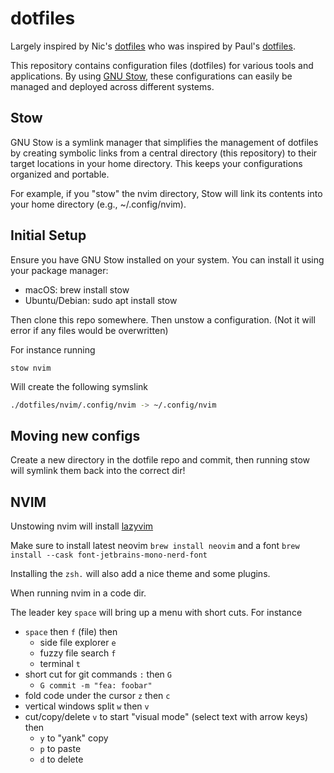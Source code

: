 # dotfiles

Largely inspired by Nic's [dotfiles](https://github.com/ncrmro/dotfiles) who was inspired by Paul's [dotfiles](https://github.com/paul/dotfiles).

This repository contains configuration files (dotfiles) for various tools and applications. By using [GNU Stow](https://www.gnu.org/software/stow/), these configurations can easily be managed and deployed across different systems.

## Stow

GNU Stow is a symlink manager that simplifies the management of dotfiles by creating symbolic links from a central directory (this repository) to their target locations in your home directory. This keeps your configurations organized and portable.

For example, if you "stow" the nvim directory, Stow will link its contents into your home directory (e.g., ~/.config/nvim).

## Initial Setup

Ensure you have GNU Stow installed on your system. You can install it using your package manager:

- macOS: brew install stow
- Ubuntu/Debian: sudo apt install stow

Then clone this repo somewhere. Then unstow a configuration. (Not it will error if any files would be overwritten)

For instance running

```shell
stow nvim
```

Will create the following symslink

```sh
./dotfiles/nvim/.config/nvim -> ~/.config/nvim
```

## Moving new configs

Create a new directory in the dotfile repo and commit, then running stow will symlink them back into the correct dir!

## NVIM

Unstowing nvim will install [lazyvim](https://www.lazyvim.org/)

Make sure to install latest neovim `brew install neovim` and a font `brew install --cask font-jetbrains-mono-nerd-font`

Installing the `zsh.` will also add a nice theme and some plugins.

When running nvim in a code dir.

The leader key `space` will bring up a menu with short cuts. For instance

- `space` then `f` (file) then
  - side file explorer `e`
  - fuzzy file search `f` 
  - terminal `t`
- short cut for git commands `:` then `G`
  -  `G commit -m "fea: foobar"`
- fold code under the cursor `z` then `c`
- vertical windows split `w` then `v`
- cut/copy/delete `v` to start "visual mode" (select text with arrow keys) then
  - `y` to "yank" copy
  - `p` to paste
  - `d` to delete
